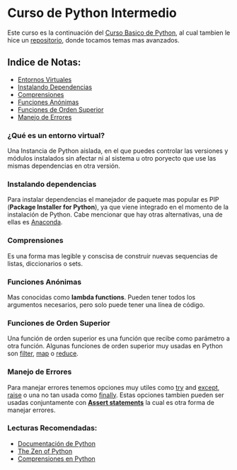 # Curso de Python Intermedio
Este curso es la continuación del [Curso Basico de Python](https://platzi.com/clases/python), al cual tambien le hice un [repositorio](https://github.com/UltiRequiem/Curso-Basico-de-Python-Platzi), donde tocamos temas mas avanzados. 

## Indice de Notas:
- [Entornos Virtuales](#qué-es-un-entorno-virtual)
- [Instalando Dependencias](#instalando-dependencias)
- [Comprensiones](#comprensiones)
- [Funciones Anónimas](#funciones-anónimas)
- [Funciones de Orden Superior](#funciones-de-orden-superior)
- [Manejo de Errores](#manejo-de-errores)

### ¿Qué es un entorno virtual?
Una Instancia de Python aislada, en el que puedes controlar las versiones y módulos instalados sin afectar ni al sistema u otro poryecto que use las mismas dependencias en otra versión.

### Instalando dependencias
Para instalar dependencias el manejador de paquete mas popular es PIP (__Package Installer for Python__), ya que viene integrado en el momento de la instalación de Python. Cabe mencionar que hay otras alternativas, una de ellas es [Anaconda](https://www.anaconda.com/products/individual).

### Comprensiones
Es una forma mas legible y conscisa de construir nuevas sequencias de listas, diccionarios o sets. 

### Funciones Anónimas
Mas conocidas como __lambda functions__. Pueden tener todos los argumentos necesarios, pero solo puede tener una línea de código.

### Funciones de Orden Superior
Una función de orden superior es una función que recibe como parámetro a otra función. Algunas funciones de orden 
superior muy usadas en Python son [filter](https://docs.python.org/3/library/functions.html#filter), [map](https://docs.python.org/3/library/functions.html#map) o [reduce](https://docs.python.org/3/library/functools.html).

### Manejo de Errores
Para manejar errores tenemos opciones muy utiles como [try](https://pythonbasics.org/try-except) and [except](https://pythonbasics.org/try-except/), [raise](https://www.w3schools.com/python/ref_keyword_raise.asp) o una no tan usada como [finally](https://www.w3schools.com/python/ref_keyword_finally.asp). Estas opciones tambien pueden ser usadas conjuntamente con [__Assert statements__](https://www.programiz.com/python-programming/assert-statement) la cual es otra forma de manejar errores.

### Lecturas Recomendadas:
- [Documentación de Python](https://docs.python.org/es/3)
- [The Zen of Python](https://www.python.org/dev/peps/pep-0020)
- [Comprensiones en Python](https://www.geeksforgeeks.org/comprehensions-in-python)
